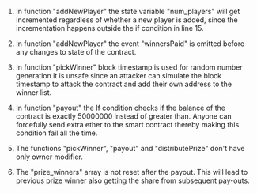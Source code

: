 1. In function "addNewPlayer" the state variable "num_players" will get incremented regardless of whether a new player is added, 
   since the incrementation happens outside the if condition in line 15.

2. In function "addNewPlayer" the event "winnersPaid" is emitted before any changes to state of the contract.

3. In function "pickWinner" block timestamp is used for random number generation it is unsafe since an attacker can simulate the
   block timestamp to attack the contract and add their own address to the winner list.

4. In function "payout" the If condition checks if the balance of the contract is exactly 50000000 instead of greater than. Anyone 
   can forcefully send extra ether to the smart contract thereby making this condition fail all the time.

5. The functions "pickWinner", "payout" and "distributePrize" don't have only owner modifier.

6. The "prize_winners" array is not reset after the payout. This will lead to previous prize winner also getting the share from 
   subsequent pay-outs.
